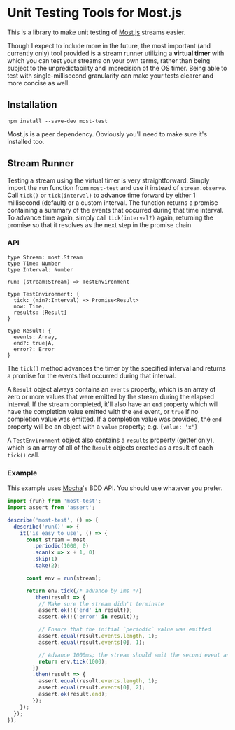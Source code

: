 # Unit Testing Tools for Most.js

This is a library to make unit testing of [Most.js](https://github.com/cujojs/most) streams easier.

Though I expect to include more in the future, the most important (and currently only) tool provided is a stream runner utilizing a **virtual timer** with which you can test your streams on your own terms, rather than being subject to the unpredictability and imprecision of the OS timer. Being able to test with single-millisecond granularity can make your tests clearer and more concise as well.

## Installation

```
npm install --save-dev most-test
```

Most.js is a peer dependency. Obviously you'll need to make sure it's installed too.

## Stream Runner

Testing a stream using the virtual timer is very straightforward. Simply import the `run` function from `most-test` and use it instead of `stream.observe`. Call `tick()` or `tick(interval)` to advance time forward by either 1 millisecond (default) or a custom interval. The function returns a promise containing a summary of the events that occurred during that time interval. To advance time again, simply call `tick(interval?)` again, returning the promise so that it resolves as the next step in the promise chain.

### API

```
type Stream: most.Stream
type Time: Number
type Interval: Number

run: (stream:Stream) => TestEnvironment

type TestEnvironment: {
  tick: (min?:Interval) => Promise<Result>
  now: Time,
  results: [Result]
}

type Result: {
  events: Array,
  end?: true|A,
  error?: Error
}
```

The `tick()` method advances the timer by the specified interval and returns a promise for the events that occurred during that interval.

A `Result` object always contains an `events` property, which is an array of zero or more values that were emitted by the stream during the elapsed interval. If the stream completed, it'll also have an `end` property which will have the completion value emitted with the `end` event, or `true` if no completion value was emitted. If a completion value was provided, the `end` property will be an object with a `value` property; e.g. `{value: 'x'}`

A `TestEnvironment` object also contains a `results` property (getter only), which is an array of all of the `Result` objects created as a result of each `tick()` call.

### Example

This example uses [Mocha](https://mochajs.org/)'s BDD API. You should use whatever you prefer.

```js
import {run} from 'most-test';
import assert from 'assert';

describe('most-test', () => {
  describe('run()' => {
    it('is easy to use', () => {
      const stream = most
        .periodic(1000, 0)
        .scan(x => x + 1, 0)
        .skip(1)
        .take(2);

      const env = run(stream);

      return env.tick(/* advance by 1ms */)
        .then(result => {
          // Make sure the stream didn't terminate
          assert.ok(!('end' in result));
          assert.ok(!('error' in result));

          // Ensure that the initial `periodic` value was emitted
          assert.equal(result.events.length, 1);
          assert.equal(result.events[0], 1);

          // Advance 1000ms; the stream should emit the second event and complete
          return env.tick(1000);
        })
        .then(result => {
          assert.equal(result.events.length, 1);
          assert.equal(result.events[0], 2);
          assert.ok(result.end);
        });
    });
  });
});
```
